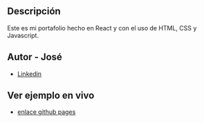 ## Descripción

Este es mi portafolio hecho en React y con el uso de HTML, CSS y Javascript.

## Autor - **José**

- [Linkedin](www.linkedin.com/in/josé-francisco-merino-santana-8288b2346)

## Ver ejemplo en vivo
- [enlace github pages]()
